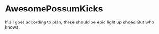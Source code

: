 # AwesomePossumKicks
If all goes according to plan, these should be epic light up shoes. But who knows.
